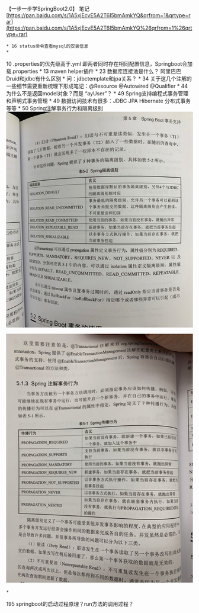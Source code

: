 
【一步一步学SpringBoot2.0】 笔记
[https://pan.baidu.com/s/1A5xjEcvE5A2T6I5bmAmkYQ&qrfrom=1&qrtype=rar](https://pan.baidu.com/s/1A5xjEcvE5A2T6I5bmAmkYQ%26qrfrom=1%26qrtype=rar)

	* 16 status命令查看mysql的安装信息
	* 
10 .properties的优先级高于.yml 即两者同时存在相同配置信息，Springboot会加载.properties
	* 
13 maven helper插件
	* 
23 数据库连接池是什么？ 阿里巴巴Druid和jdbc有什么区别
	* 
问：jdbctemplate和jpa关系？
	* 
34 关于这几个注解的一些细节需要重新梳理下形成笔记：@Resource @Autowired @Qualifier
	* 
44 为什么不是返回model对象？而是 “ayUser”？
	* 
49 Spring支持编程式事务管理和声明式事务管理
	* 
49 数据访问技术有很多：JDBC JPA Hibernate 分布式事务等等
	* 
50 Spring注解事务行为和隔离级别
	![](_assets/一步一步学SpringBoot2.0%20笔记/image-一步一步学SpringBoot2.0%20笔记-20221017-144834615.png)

![](_assets/一步一步学SpringBoot2.0%20笔记/image-一步一步学SpringBoot2.0%20笔记-20221017-144907016.png)

	* 
195 springboot的启动过程原理？run方法的调用过程？

